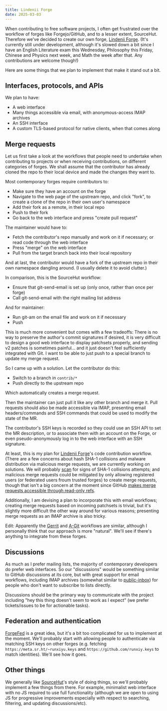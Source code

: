 ```yaml
---
title: Lindenii Forge
date: 2025-03-03
---
```


When contributing to free software projects, I often get frustrated over the
workflow of forges like Forgejo/GitHub, and to a lesser extent, SourceHut.
Therefore we've decided to create our own forge,
[Lindenii Forge](https://lindenii.runxiyu.org/forge/).
(It's currently still under development, although it's slowed down a bit since
I have an English Literature exam this Wednesday, Philosophy this Friday,
Chinese and Physics next week, and Math the week after that. Any contributions
are welcome though!)

Here are some things that we plan to implement that make it stand out a bit.

## Interfaces, protocols, and APIs

We plan to have:

* A web interface
* Many things accessible via email, with anonymous-access IMAP archives
* An SSH interface
* A custom TLS-based protocol for native clients, when that comes along

## Merge requests

Let us first take a look at the workflows that people need to undertake
when contributing to projects or when receiving contributions, on different
categories of forges. We shall assume that the contributor has already cloned
the repo to their local device and made the changes they want to.

Most contemporary forges require contributors to:

* Make sure they have an account on the forge
* Navigate to the web page of the upstream repo, and click "fork", to create a
  clone of the repo in their own user's namespace
* Add their fork as a remote, in their local repo
* Push to their fork
* Go back to the web interface and press "create pull request"

The maintainer would have to:

* Fetch the contributor's repo manually and work on it if necessary; or read
  code through the web interface
* Press "merge" on the web interface
* Pull from the target branch back into their local repository

And at last, the contributor would have a fork of the upstream repo in their
own namespace dangling around. (I usually delete it to avoid clutter.)

In comparison, this is the SourceHut workflow:

* Ensure that git-send-email is set up (only once, rather than once per forge)
* Call git-send-email with the right mailing list address

And for maintainer:

* Run git-am on the email file and work on it if necessary
* Push

This is much more convenient but comes with a few tradeoffs: There is no way to
preserve the author's commit signatures if desired, it is very difficult to
design a good web interface to display patchsets properly, and sending v2
patches is sometimes painful... and it just doesn't feel sufficiently
integrated with Git. I want to be able to just push to a special branch to
update my merge request.

So I came up with a solution. Let the contributor do this:

* Switch to a branch in `contrib/*`
* Push directly to the upstream repo

Which automatically creates a merge request.

Then the maintainer can just pull it like any other branch and merge it. Pull
requests should also be made accessible via IMAP, presenting email
headers/commands and SSH commands that could be used to modify the state of the
MR.

The contributor's SSH keys is recorded so they could use an SSH API to set the
MR description, or to associate them with an account on the Forge, or even
pseudo-anonymously log in to the web interface with an SSH signature.

At least, this is my plan for [Lindenii
Forge](https://lindenii.runxiyu.org/forge/)'s code contribution workflow.
(There are a few concerns about hash SHA-1 collisions and malware distribution
via malicious merge requests, we are currently working on solutions. We will
probably [scan](https://github.com/cr-marcstevens/sha1collisiondetection) for
signs of SHA-1 collisions attempts; and malicious merge requests could be
mitigated by only allowing registered users (or federated users froum trusted
forges) to create merge requests, though that isn't a big concern at the moment
since GitHub
[makes merge requests accessible through read-only refs](https://docs.github.com/en/pull-requests/collaborating-with-pull-requests/reviewing-changes-in-pull-requests/checking-out-pull-requests-locally).

Additionally, I am devising a plan to incorporate this with email workflows;
creating merge requests based on incoming patchsets is trivial, but it's
slightly more difficult the other way around for various reasons; presenting
merge requests as an IMAP archive is also tricky.

Edit: Apparently the
[Gerrit](https://gerrit-documentation.storage.googleapis.com/Documentation/3.11.1/user-upload.html)
and
[A-Git](https://forgejo.org/docs/latest/user/agit-support/)
workflows are similar, although I personally think that our approach is more
"natural". We'll see if there's anything to integrate from these forges.

## Discussions

As much as I prefer mailing lists, the majority of contemporary developers do
prefer web interfaces. So our "discussions" would be something similar to
GitHub discussions at its core, but with great support for email workflows,
including IMAP archives (somewhat similar to
[public-inbox](https://public-inbox.org)) for people who don't want to
subscribe to lists directly.

Discussions should be the primary way to communicate with the project including
"hey this thing doesn't seem to work as I expect" (we prefer tickets/issues to
be for actionable tasks).

## Federation and authentication

[ForgeFed](https://forgefed.org/) is a great idea, but it's a bit too
complicated for us to implement at the moment. We'll probably start with
allowing people to authenticate via matching SSH keys on other forges (e.g.
fetching `https://meta.sr.ht/~runxiyu.keys` and
`https://github.com/runxiy.keys` to match identities). We'll see how it goes.

## Other things

We generally like [SourceHut](https://sourcehut.org/)'s style of doing things,
so we'll probably implement a few things from there. For example, minimalist
web interface with no JS required to use full functionality (although we are
open to using JS for progressive improvements especially with respect to
searching, filtering, and updating discussions/etc).
